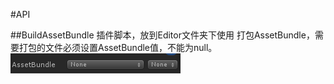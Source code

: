 #API

##BuildAssetBundle
插件脚本，放到Editor文件夹下使用
打包AssetBundle，需要打包的文件必须设置AssetBundle值，不能为null。
![](http://raw.githubusercontent.com/hale445566/CodeLibrary/master/Editor/APITexture/00.png)